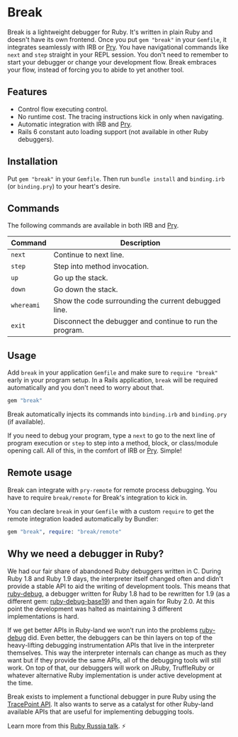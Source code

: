 # Break

Break is a lightweight debugger for Ruby. It's written in plain Ruby and
doesn't have its own frontend. Once you put `gem "break"` in your `Gemfile`, it
integrates seamlessly with IRB or [Pry]. You have navigational commands like
`next` and `step` straight in your REPL session. You don't need to remember to
start your debugger or change your development flow. Break embraces your flow,
instead of forcing you to abide to yet another tool.

## Features

- Control flow executing control.
- No runtime cost. The tracing instructions kick in only when navigating.
- Automatic integration with IRB and [Pry].
- Rails 6 constant auto loading support (not available in other Ruby debuggers).

## Installation

Put `gem "break"` in your `Gemfile`. Then run `bundle install` and
`binding.irb` (or `binding.pry`) to your heart's desire.

## Commands

The following commands are available in both IRB and [Pry].

Command    | Description
---------- | -----------
`next`     | Continue to next line.
`step`     | Step into method invocation.
`up`       | Go up the stack.
`down`     | Go down the stack.
`whereami` | Show the code surrounding the current debugged line.
`exit`     | Disconnect the debugger and continue to run the program.

## Usage

Add `break` in your application `Gemfile` and make sure to `require "break"`
early in your program setup. In a Rails application, `break` will be required
automatically and you don't need to worry about that.

```ruby
gem "break"
```

Break automatically injects its commands into `binding.irb` and `binding.pry`
(if available).

If you need to debug your program, type a `next` to go to the next line of
program execution or `step` to step into a method, block, or class/module
opening call. All of this, in the comfort of IRB or [Pry]. Simple!

## Remote usage

Break can integrate with `pry-remote` for remote process debugging. You have to
require `break/remote` for Break's integration to kick in.

You can declare `break` in your `Gemfile` with a custom `require` to get the
remote integration loaded automatically by Bundler:

```ruby
gem "break", require: "break/remote"
```

## Why we need a debugger in Ruby?

We had our fair share of abandoned Ruby debuggers written in C. During Ruby 1.8
and Ruby 1.9 days, the interpreter itself changed often and didn't provide a
stable API to aid the writing of development tools. This means that
[ruby-debug], a debugger written for Ruby 1.8 had to be rewritten for 1.9 (as a
different gem: [ruby-debug-base19]) and then again for Ruby 2.0. At this point
the development was halted as maintaining 3 different implementations is hard.

If we get better APIs in Ruby-land we won't run into the problems [ruby-debug]
did. Even better, the debuggers can be thin layers on top of the heavy-lifting
debugging instrumentation APIs that live in the interpreter themselves. This
way the interpreter internals can change as much as they want but if they
provide the same APIs, all of the debugging tools will still work. On top of
that, our debuggers will work on JRuby, TruffleRuby or whatever alternative
Ruby implementation is under active development at the time.

Break exists to implement a functional debugger in pure Ruby using the
[TracePoint API]. It also wants to serve as a catalyst for other Ruby-land
available APIs that are useful for implementing debugging tools.

Learn more from this [Ruby Russia talk]. ⚡️

[TracePoint API]: https://ruby-doc.org/core-2.6.2/TracePoint.html
[Pry]: https://github.com/pry/pry

[ruby-debug]: https://github.com/ruby-debug/ruby-debug
[ruby-debug-base19]: https://github.com/ruby-debug/ruby-debug-base19

[Ruby Russia talk]: https://www.youtube.com/watch?v=3QADeUVwJtA
